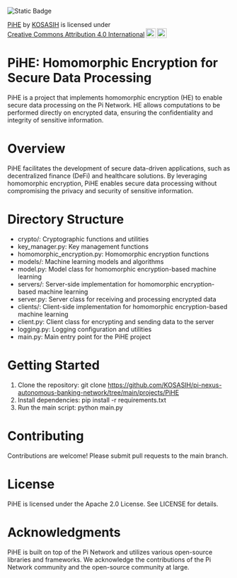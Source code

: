![Static Badge](https://img.shields.io/badge/%F0%9F%97%9C-PiHE-gold)

<p xmlns:cc="http://creativecommons.org/ns#" xmlns:dct="http://purl.org/dc/terms/"><a property="dct:title" rel="cc:attributionURL" href="https://github.com/KOSASIH/pi-nexus-autonomous-banking-network/tree/main/projects/PiHE">PiHE</a> by <a rel="cc:attributionURL dct:creator" property="cc:attributionName" href="https://www.linkedin.com/in/kosasih-81b46b5a">KOSASIH</a> is licensed under <a href="https://creativecommons.org/licenses/by/4.0/?ref=chooser-v1" target="_blank" rel="license noopener noreferrer" style="display:inline-block;">Creative Commons Attribution 4.0 International<img style="height:22px!important;margin-left:3px;vertical-align:text-bottom;" src="https://mirrors.creativecommons.org/presskit/icons/cc.svg?ref=chooser-v1" alt=""><img style="height:22px!important;margin-left:3px;vertical-align:text-bottom;" src="https://mirrors.creativecommons.org/presskit/icons/by.svg?ref=chooser-v1" alt=""></a></p>

# PiHE: Homomorphic Encryption for Secure Data Processing

PiHE is a project that implements homomorphic encryption (HE) to enable secure data processing on the Pi Network. HE allows computations to be performed directly on encrypted data, ensuring the confidentiality and integrity of sensitive information.

# Overview

PiHE facilitates the development of secure data-driven applications, such as decentralized finance (DeFi) and healthcare solutions. By leveraging homomorphic encryption, PiHE enables secure data processing without compromising the privacy and security of sensitive information.

# Directory Structure

- crypto/: Cryptographic functions and utilities
- key_manager.py: Key management functions
- homomorphic_encryption.py: Homomorphic encryption functions
- models/: Machine learning models and algorithms
- model.py: Model class for homomorphic encryption-based machine learning
- servers/: Server-side implementation for homomorphic encryption-based machine learning
- server.py: Server class for receiving and processing encrypted data
- clients/: Client-side implementation for homomorphic encryption-based machine learning
- client.py: Client class for encrypting and sending data to the server
- logging.py: Logging configuration and utilities
- main.py: Main entry point for the PiHE project

# Getting Started

1. Clone the repository: git clone https://github.com/KOSASIH/pi-nexus-autonomous-banking-network/tree/main/projects/PiHE
2. Install dependencies: pip install -r requirements.txt
3. Run the main script: python main.py

# Contributing

Contributions are welcome! Please submit pull requests to the main branch.

# License

PiHE is licensed under the Apache 2.0 License. See LICENSE for details.

# Acknowledgments

PiHE is built on top of the Pi Network and utilizes various open-source libraries and frameworks. We acknowledge the contributions of the Pi Network community and the open-source community at large.
